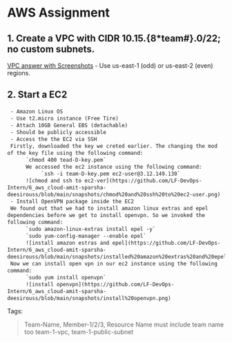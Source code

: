 # AWS Assignment
## 1. Create a VPC with CIDR 10.15.{8*team#}.0/22; no custom subnets.
[VPC answer with Screenshots](https://github.com/LF-DevOps-Intern/6_aws_cloud-amit-sparsha-deesirouss/blob/main/AWS-VPC.pdf)
     - Use us-east-1 (odd) or us-east-2 (even) regions.
## 2. Start a EC2

     - Amazon Linux OS
     - Use t2.micro instance (Free Tire)
     - Attach 10GB General EBS (detachable)
     - Should be publicly accessible
     - Access the the EC2 via SSH
     Firstly, downloaded the key we creted earlier. The changing the mod of the key file using the following command:
          `chmod 400 tead-D-key.pem`
          We accessed the ec2 instance using the following command:
               `ssh -i team-D-key.pem ec2-user@3.12.149.130`
          ![chmod and ssh to ec2-ver](https://github.com/LF-DevOps-Intern/6_aws_cloud-amit-sparsha-deesirouss/blob/main/snapshots/chmod%20and%20ssh%20to%20ec2-user.png)
     - Install OpenVPN package inside the EC2
     We found out that we had to install amazon linux extras and epel dependencies before we get to install openvpn. So we invoked the following command:
          `sudo amazon-linux-extras install epel -y`
          `sudo yum-config-manager --enable epel`
          ![install amazon estras and epel](https://github.com/LF-DevOps-Intern/6_aws_cloud-amit-sparsha-deesirouss/blob/main/snapshots/installed%20amazon%20extras%20and%20epel.png)
     Now we can install open vpn in our ec2 instance using the following command:
          `sudo yum install openvpn`
          ![install openvpn](https://github.com/LF-DevOps-Intern/6_aws_cloud-amit-sparsha-deesirouss/blob/main/snapshots/install%20openvpn.png)
Tags:
> Team-Name, Member-1/2/3, Resource Name must include team name too team-1-vpc, team-1-public-subnet
